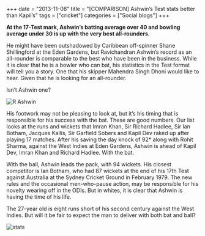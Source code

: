 +++
date = "2013-11-08"
title = "[COMPARISON] Ashwin’s Test stats better than Kapil’s"
tags = ["cricket"]
categories = ["Social blogs"]
+++

__At the 17-Test mark, Ashwin’s batting average over 40 and bowling average under 30 is up with the very best all-rounders.__
 

He might have been outshadowed by Caribbean off-spinner Shane Shillingford at the Eden Gardens, but Ravichandran Ashwin’s record as an all-rounder is comparable to the best who have been in the business. While it is clear that he is a bowler who can bat, his statistics in the Test format will tell you a story. One that his skipper Mahendra Singh Dhoni would like to hear. Given that he is looking for an all-rounder.

Isn’t Ashwin one?

![R Ashwin](/images/ashwin.jpg)

His footwork may not be pleasing to look at, but it’s his timing that is responsible for his success with the bat. These are good numbers. Our list looks at the runs and wickets that Imran Khan, Sir Richard Hadlee, Sir Ian Botham, Jacques Kallis, Sir Garfield Sobers and Kapil Dev raked up after playing 17 matches. After his saving the day knock of 92* along with Rohit Sharma, against the West Indies at Eden Gardens, Ashwin is ahead of Kapil Dev, Imran Khan and Richard Hadlee. With the bat.

With the ball, Ashwin leads the pack, with 94 wickets. His closest competitor is Ian Botham, who had 87 wickets at the end of his 17th Test against Australia at the Sydney Cricket Ground in February 1979. The new rules and the occasional men-who-pause action, may be responsible for his novelty wearing off in the ODIs. But in whites, it is clear that Ashwin is having the time of his life.

The 27-year old is eight runs short of his second century against the West Indies. But will it be fair to expect the man to deliver with both bat and ball?

![stats](/images/stats.png)